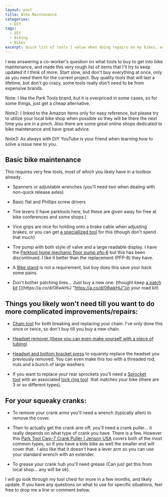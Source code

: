```yaml
---
layout: post
title: Bike Maintenance
categories:
  - DIY
tags:
  - DIY
  - Biking
  - Bikes
excerpt: Quick list of tools I value when doing repairs on my bikes, as well as some advice.
---
```

I was answering a co-worker's question on what tools to buy to get into bike maintenance, and made this very rough list of items that I'll try to keep updated if I think of more.  Start slow, and don't buy everything at once, only as you need them for the current project. Buy quality tools that will last a lifetime, but don't go crazy, some tools really don't need to be from expensive brands.

Note: I like the Park Tools brand, but it is overpriced in some cases, so for some things, just get a cheap alternative.

Note2: I linked to the Amazon items only for easy reference, but please try to utilize your local bike shop when possible so they will be there the next time you are in a pinch. Also there are some great online shops dedicated to bike maintenance and have great advice.  

Note3: As always with DIY YouTube is your friend when learning how to solve a issue new to you.

## Basic bike maintenance

This requires very few tools, most of which you likely have in a toolbox already.

- Spanners or adjustable wrenches (you'll need two when dealing with non-quick release axles)
    
- Basic flat and Phillips screw drivers
    
- Tire levers (I have parktools here, but these are given away for free at bike conferences and some shops.)
    
- Vice grips are nice for holding onto a brake cable when adjusting brakes, or you can get [a speciallized tool](https://a.co/d/fNIsNdU "https://a.co/d/fNIsNdU") for this (though don't spend that much)
    
- Tire pump with both style of valve and a large readable display. I have the [Parktool home mechanic floor pump pfp-6](https://www.parktool.com/en-us/product/home-mechanic-floor-pump-pfp-6 "https://www.parktool.com/en-us/product/home-mechanic-floor-pump-pfp-6") but this has been discontinued. I like it better than the replacement (PFP-8) they have.
    
- A [Bike stand](https://a.co/d/1JPlSBl "https://a.co/d/1JPlSBl") is not a requirement, but boy does this save your back some pains.
    
- Don't bother patching tires... Just buy a new one. (thought keep [a patch kit](https://a.co/d/06wkHiJ "https://a.co/d/06wkHiJ") [](https://a.co/d/06wkHiJ "https://a.co/d/06wkHiJ")in your road kit)
    

## Things you likely won't need till you want to do more complicated improvements/repairs:

- [Chain tool](https://a.co/d/7nj72tr "https://a.co/d/7nj72tr") for both breaking and replacing your chain. I've only done this once or twice, so don't buy till you buy a new chain.
    
- [Headset remover (these you can even make yourself with a piece of tubing)](https://a.co/d/2QZXHRQ "https://a.co/d/2QZXHRQ")
    
- [Headset and bottom bracket press](https://a.co/d/7LXJa2L "https://a.co/d/7LXJa2L") to squarely replace the headset you previously removed. You can even make this too with a threaded rod, nuts and a bunch of large washers.
    
- If you want to replace your rear sprockets you'll need a [Sprocket tool](https://a.co/d/bndt98n "https://a.co/d/bndt98n") with an associated [lock ring tool](https://a.co/d/7mKyj5h "https://a.co/d/7mKyj5h")  that matches your bike (there are 3 or so different types).
    
## For your squeaky cranks:

- To remove your crank arms you'll need a wrench (typically allen) to remove the cover.
    
- Then to actually get the crank arm off, you'll need a crank puller... it really depends on what type of crank you have. There is a few. However this [Park Tool Cwp-7 Crank Puller | Jenson USA](https://www.jensonusa.com/Park-Tool-CWP-7-Crank-Puller-Spline-Or-Square-Taper-Crank-Puller?pt_source=googleads&pt_medium=cpc&pt_campaign=&pt_keyword=&msclkid=062365514ad1158d828e03e0472e8109&utm_source=bing&utm_medium=cpc&utm_campaign=CP%20%7C%20MF%20%7C%20BNG%20%7C%20SHOP%20%7C%20NBR%20%7C%20All%20Products&utm_term=4585444531556787&utm_content=All%20Products "https://www.jensonusa.com/Park-Tool-CWP-7-Crank-Puller-Spline-Or-Square-Taper-Crank-Puller?pt_source=googleads&pt_medium=cpc&pt_campaign=&pt_keyword=&msclkid=062365514ad1158d828e03e0472e8109&utm_source=bing&utm_medium=cpc&utm_campaign=CP%20%7C%20MF%20%7C%20BNG%20%7C%20SHOP%20%7C%20NBR%20%7C%20All%20Products&utm_term=4585444531556787&utm_content=All%20Products") covers both of the most common types, so if you have a kids bike as well the smaller end will cover that.  I also like that it doesn't have a lever arm so you can use your standard wrench with an extender.
    
- To grease your crank hub you'll need grease (Can just get this from local shop... any will be ok).

I will go look through my tool chest for more in a few months, and likely update.  If you have any questions on what to use for specific situations, feel free to drop me a line or comment below.